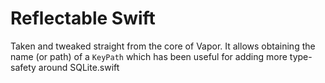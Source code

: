 # Reflectable Swift

Taken and tweaked straight from the core of Vapor. It allows obtaining the name (or path) of a `KeyPath` which has been useful for adding more type-safety around SQLite.swift
